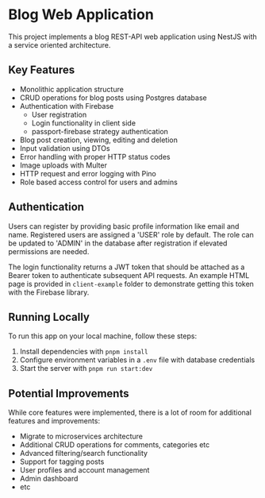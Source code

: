 # Blog Web Application

This project implements a blog REST-API web application using NestJS with a service oriented architecture. 

## Key Features

- Monolithic application structure
- CRUD operations for blog posts using Postgres database
- Authentication with Firebase
  - User registration 
  - Login functionality in client side
  - passport-firebase strategy authentication
- Blog post creation, viewing, editing and deletion
- Input validation using DTOs
- Error handling with proper HTTP status codes  
- Image uploads with Multer
- HTTP request and error logging with Pino
- Role based access control for users and admins

## Authentication

Users can register by providing basic profile information like email and name. Registered users are assigned a 'USER' role by default. The role can be updated to 'ADMIN' in the database after registration if elevated permissions are needed.

The login functionality returns a JWT token that should be attached as a Bearer token to authenticate subsequent API requests. An example HTML page is provided in `client-example` folder to demonstrate getting this token with the Firebase library.

## Running Locally

To run this app on your local machine, follow these steps:

1. Install dependencies with `pnpm install`
2. Configure environment variables in a `.env` file with database credentials 
3. Start the server with `pnpm run start:dev`

## Potential Improvements

While core features were implemented, there is a lot of room for additional features and improvements:

- Migrate to microservices architecture
- Additional CRUD operations for comments, categories etc 
- Advanced filtering/search functionality
- Support for tagging posts
- User profiles and account management
- Admin dashboard 
- etc

